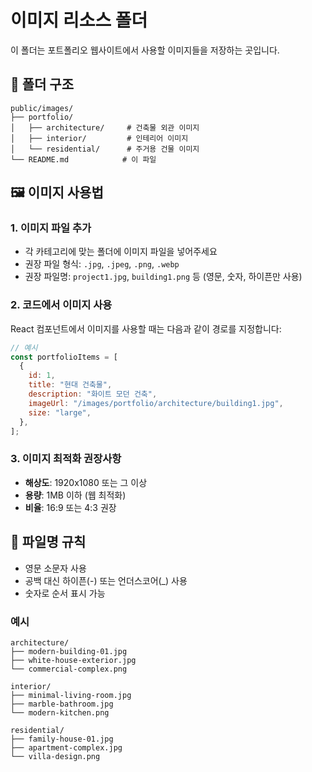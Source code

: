 # 이미지 리소스 폴더

이 폴더는 포트폴리오 웹사이트에서 사용할 이미지들을 저장하는 곳입니다.

## 📁 폴더 구조

```
public/images/
├── portfolio/
│   ├── architecture/     # 건축물 외관 이미지
│   ├── interior/         # 인테리어 이미지
│   └── residential/      # 주거용 건물 이미지
└── README.md            # 이 파일
```

## 🖼️ 이미지 사용법

### 1. 이미지 파일 추가

- 각 카테고리에 맞는 폴더에 이미지 파일을 넣어주세요
- 권장 파일 형식: `.jpg`, `.jpeg`, `.png`, `.webp`
- 권장 파일명: `project1.jpg`, `building1.png` 등 (영문, 숫자, 하이픈만 사용)

### 2. 코드에서 이미지 사용

React 컴포넌트에서 이미지를 사용할 때는 다음과 같이 경로를 지정합니다:

```javascript
// 예시
const portfolioItems = [
  {
    id: 1,
    title: "현대 건축물",
    description: "화이트 모던 건축",
    imageUrl: "/images/portfolio/architecture/building1.jpg",
    size: "large",
  },
];
```

### 3. 이미지 최적화 권장사항

- **해상도**: 1920x1080 또는 그 이상
- **용량**: 1MB 이하 (웹 최적화)
- **비율**: 16:9 또는 4:3 권장

## 📝 파일명 규칙

- 영문 소문자 사용
- 공백 대신 하이픈(-) 또는 언더스코어(\_) 사용
- 숫자로 순서 표시 가능

### 예시

```
architecture/
├── modern-building-01.jpg
├── white-house-exterior.jpg
└── commercial-complex.png

interior/
├── minimal-living-room.jpg
├── marble-bathroom.jpg
└── modern-kitchen.png

residential/
├── family-house-01.jpg
├── apartment-complex.jpg
└── villa-design.png
```
